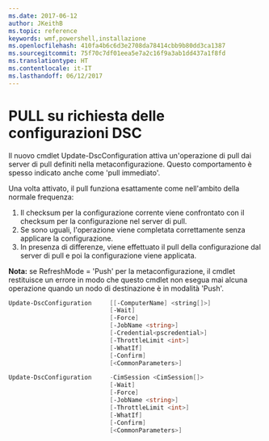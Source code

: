 ```yaml
---
ms.date: 2017-06-12
author: JKeithB
ms.topic: reference
keywords: wmf,powershell,installazione
ms.openlocfilehash: 410fa4b6c6d3e2708da78414cbb9b80dd3ca1387
ms.sourcegitcommit: 75f70c7df01eea5e7a2c16f9a3ab1dd437a1f8fd
ms.translationtype: HT
ms.contentlocale: it-IT
ms.lasthandoff: 06/12/2017
---
```

<a id="on-demand-pull-of-dsc-configurations" class="xliff"></a>
# PULL su richiesta delle configurazioni DSC

Il nuovo cmdlet Update-DscConfiguration attiva un'operazione di pull dai server di pull definiti nella metaconfigurazione. Questo comportamento è spesso indicato anche come 'pull immediato'. 


Una volta attivato, il pull funziona esattamente come nell'ambito della normale frequenza:

1. Il checksum per la configurazione corrente viene confrontato con il checksum per la configurazione nel server di pull. 
2. Se sono uguali, l'operazione viene completata correttamente senza applicare la configurazione. 
3. In presenza di differenze, viene effettuato il pull della configurazione dal server di pull e poi la configurazione viene applicata.

**Nota:** se RefreshMode = 'Push' per la metaconfigurazione, il cmdlet restituisce un errore in modo che questo cmdlet non esegua mai alcuna operazione quando un nodo di destinazione è in modalità 'Push'.

```PowerShell
Update-DscConfiguration     [[-ComputerName] <string[]>] 
                            [-Wait]
                            [-Force] 
                            [-JobName <string>] 
                            [-Credential<pscredential>] 
                            [-ThrottleLimit <int>] 
                            [-WhatIf] 
                            [-Confirm] 
                            [<CommonParameters>]

Update-DscConfiguration     -CimSession <CimSession[]> 
                            [-Wait] 
                            [-Force] 
                            [-JobName <string>] 
                            [-ThrottleLimit <int>]
                            [-WhatIf] 
                            [-Confirm] 
                            [<CommonParameters>]
```

